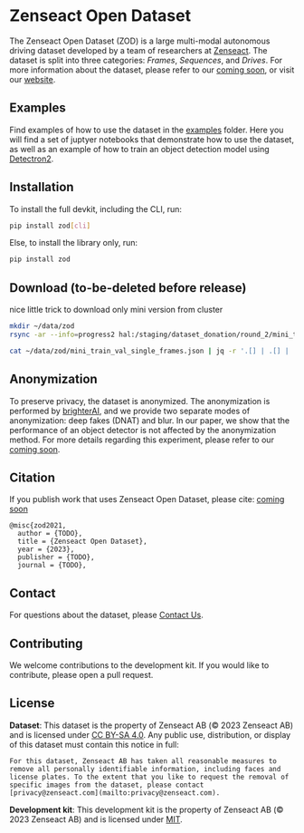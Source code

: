 # Zenseact Open Dataset
The Zenseact Open Dataset (ZOD) is a large multi-modal autonomous driving dataset developed by a team of researchers at [Zenseact](https://zenseact.com/). The dataset is split into three categories: *Frames*, *Sequences*, and *Drives*. For more information about the dataset, please refer to our [coming soon](), or visit our [website](https://zenseact.github.io/zod-web/).

## Examples
Find examples of how to use the dataset in the [examples](examples/) folder. Here you will find a set of juptyer notebooks that demonstrate how to use the dataset, as well as an example of how to train an object detection model using [Detectron2](https://github.com/facebookresearch/detectron2).

## Installation

To install the full devkit, including the CLI, run:
```bash
pip install zod[cli]
```

Else, to install the library only, run:
```bash
pip install zod
```

## Download (to-be-deleted before release)

nice little trick to download only mini version from cluster

```bash
mkdir ~/data/zod
rsync -ar --info=progress2 hal:/staging/dataset_donation/round_2/mini_train_val_single_frames.json ~/data/zod/

cat ~/data/zod/mini_train_val_single_frames.json | jq -r '.[] | .[] | .id' | xargs -I{} rsync -ar --info=progress2 hal:/staging/dataset_donation/round_2/single_frames/{} ~/data/zod/single_frames
```

## Anonymization
To preserve privacy, the dataset is anonymized. The anonymization is performed by [brighterAI](https://brighter.ai/), and we provide two separate modes of anonymization: deep fakes (DNAT) and blur. In our paper, we show that the performance of an object detector is not affected by the anonymization method. For more details regarding this experiment, please refer to our [coming soon]().

## Citation
If you publish work that uses Zenseact Open Dataset, please cite: [coming soon]()

```
@misc{zod2021,
  author = {TODO},
  title = {Zenseact Open Dataset},
  year = {2023},
  publisher = {TODO},
  journal = {TODO},
```

## Contact
For questions about the dataset, please [Contact Us](mailto:opendataset@zenseact.com).

## Contributing
We welcome contributions to the development kit. If you would like to contribute, please open a pull request.

## License
**Dataset**: This dataset is the property of Zenseact AB (© 2023 Zenseact AB) and is licensed under [CC BY-SA 4.0](https://creativecommons.org/licenses/by-sa/4.0/). Any public use, distribution, or display of this dataset must contain this notice in full:
```
For this dataset, Zenseact AB has taken all reasonable measures to remove all personally identifiable information, including faces and license plates. To the extent that you like to request the removal of specific images from the dataset, please contact [privacy@zenseact.com](mailto:privacy@zenseact.com).
```

**Development kit**: This development kit is the property of Zenseact AB (© 2023 Zenseact AB) and is licensed under [MIT](https://opensource.org/licenses/MIT).
